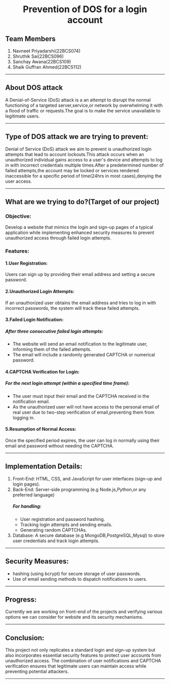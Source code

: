 <h1 align="center">Prevention of DOS for a login account</h1>
<h2>Team Members</h2>
<ol type="1"><li>Navneet Priyadarshi(22BCS074)</li><li>Shruthik Sai(22BCS096)</li><li>Sanchay Awana(22BCS109)</li><li>Shaik Guffran Ahmed(22BCS112)</li></ol>
<hr>
<h2>About DOS attack</h2>
<p>A Denial-of-Service (DoS) attack is a an attempt to disrupt the normal functioning of a targeted server,service,or network by overwhelming it with a flood of traffic or requests.The goal is to make the service unavailable to legitimate users.</p>
<hr>
<h2>Type of DOS attack we are trying to prevent:</h2>
<p>Denial of Service (DoS) attack we aim to prevent is unauthorized login attempts that lead to account lockouts.This attack occurs when an unauthorized individual gains access to a user's device and attempts to log in with incorrect credentials multiple times.After a predetermined number of failed attempts,the account may be locked or services rendered inaccessible for a specific period of time(24hrs in most cases),denying the user access.</p>
<hr>
<h2>What are we trying to do?(Target of our project)</h2>
<p><h3>Objective:</h3>
Develop a website that mimics the login and sign-up pages of a typical application while implementing enhanced security measures to prevent unauthorized access through failed login attempts.
<h3>Features:</h3>
<h4>1.User Registration:</h4>
Users can sign up by providing their email address and setting a secure password.
<h4>2.Unauthorized Login Attempts:</h4>
If an unauthorized user obtains the email address and tries to log in with incorrect passwords, the system will track these failed attempts.
<h4>3.Failed Login Notification:</h4>
<h5>After three consecutive failed login attempts:</h5>
  <ul><li>The website will send an email notification to the legitimate user, informing them of the failed attempts.</li><li>The email will include a randomly generated CAPTCHA or numerical password.</li></ul>
<h4>4.CAPTCHA Verification for Login:</h4>
<h5>For the next login attempt (within a specified time frame):</h5>
<ul><li>The user must input their email and the CAPTCHA received in the notification email.</li><li>As the unauthorized user will not have access to the personal email of real user due to two-step verification of email,preventing them from logging in.</li></ul>
<h4>5.Resumption of Normal Access:</h4>
Once the specified period expires, the user can log in normally using their email and password without needing the CAPTCHA.
<hr>
<h2>Implementation Details:</h2>
<ol type="1">
  <li>Front-End: HTML, CSS, and JavaScript for user interfaces (sign-up and login pages).</li>
  <li>Back-End: Server-side programming (e.g Node.js,Python,or any preferred language)
  <br><h5>For handling:</h5>
    <ul><li>User registration and password hashing.</li>
      <li>Tracking login attempts and sending emails.</li>
      <li>Generating random CAPTCHAs.</li></ul>
  </li>
  <li>Database: A secure database (e.g MongoDB,PostgreSQL,Mysql) to store user credentials and track login attempts.
</li></ol>
<hr>
<h2>Security Measures:</h2>
  <ul>
    <li>hashing (using bcrypt) for secure storage of user passwords.</li>
    <li>Use of email sending methods to dispatch notifications to users.</li>
  </ul>
  <hr>
<h2>Progress:</h2>
Currently we are working on front-end of the projects and verifying various options we can consider for website and its security mechanisms.
<hr>
<h2>Conclusion:</h2>
This project not only replicates a standard login and sign-up system but also incorporates essential security features to protect user accounts from unauthorized access. The combination of user notifications and CAPTCHA verification ensures that legitimate users can maintain access while preventing potential attackers.
<hr>
</p>

